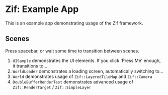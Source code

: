 # Zif: Example App

This is an example app demonstrating usage of the Zif framework.

## Scenes
Press spacebar, or wait some time to transition between scenes.
1. `UISample` demonstrates the UI elements.  If you click 'Press Me' enough, it transitions to...
2. `WorldLoader` demonstrates a loading screen, automatically switching to...
3. `World` demonstrates usage of `Zif::LayeredTileMap` and `Zif::Camera`
4. `DoubleBufferRenderTest` demonstrates advanced usage of `Zif::RenderTarget` / `Zif::SimpleLayer`
